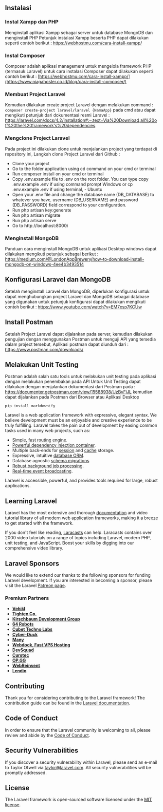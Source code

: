 

## Instalasi

### Instal Xampp dan PHP
Menginstall aplikasi Xampp sebagai server untuk database MongoDB dan menginstall PHP 
Petunjuk instalasi Xampp beserta PHP dapat dilakukan seperti contoh berikut :
https://webhostmu.com/cara-install-xampp/


### Instal Composer
Composer adalah aplikasi management untuk mengelola framework PHP (termasuk Laravel) 
untuk cara instalasi Composer dapat dilakukan seperti contoh berikut :
[https://webhostmu.com/cara-install-xampp/](https://www.niagahoster.co.id/blog/cara-install-composer/)


### Membuat Project Laravel
Kemudian dilakukan create project Laravel dengan melakukan command : 
``composer create-project laravel/laravel {NamaApp}`` 
pada cmd atau dapat mengikuti petunjuk dari dokumentasi resmi Laravel : https://laravel.com/docs/4.2/installation#:~:text=Via%20Download,all%20of%20the%20framework's%20dependencies

### Mengclone Project Laravel
Pada project ini dilakukan clone untuk menjalankan project yang terdapat di repository ini,
Langkah clone Project Laravel dari Github :
- Clone your project
- Go to the folder application using cd command on your cmd or terminal
- Run composer install on your cmd or terminal
- Copy .env.example file to .env on the root folder. You can type copy .env.example .env if using command prompt Windows or cp .env.example .env if using terminal, - Ubuntu
- Open your .env file and change the database name (DB_DATABASE) to whatever you have, username (DB_USERNAME) and password (DB_PASSWORD) field correspond to your configuration.
- Run php artisan key:generate
- Run php artisan migrate
- Run php artisan serve
- Go to http://localhost:8000/

### Menginstall MongoDB
Panduan cara menginstall MongoDB untuk aplikasi Desktop windows dapat dilakukan mengikuti petunjuk sebagai berikut : 
https://medium.com/@LondonAppBrewery/how-to-download-install-mongodb-on-windows-4ee4b3493514

## Konfigurasi Laravel dan MongoDB
Setelah menginstall Laravel dan MongoDB, diperlukan konfigurasi untuk dapat menghubungkan project Laravel dan MongoDB sebagai database yang digunakan
untuk petunjuk konfigurasi dapat dilakukan mengikuti contoh berikut : 
https://www.youtube.com/watch?v=EM7xsp7KCUw


## Install Postman
Setelah Project Laravel dapat dijalankan pada server, kemudian dilakukan pengujian dengan menggunakan Postman untuk menguji API yang tersedia dalam project tersebut,
Aplikasi postman dapat diunduh dari : https://www.postman.com/downloads/

## Melakukan Unit Testing
Postman adalah salah satu tools untuk melakukan unit testing pada aplikasi dengan melakukan penembakan pada API
Untuk Unit Testing dapat dilakukan dengan menjalankan dokumentasi dari Postman pada : 
https://documenter.getpostman.com/view/15588938/UzBvFiJL 
kemudian dapat dijalankan pada Postman dari Browser atau Aplikasi Desktop

``pip install markdownify``

Laravel is a web application framework with expressive, elegant syntax. We believe development must be an enjoyable and creative experience to be truly fulfilling. Laravel takes the pain out of development by easing common tasks used in many web projects, such as:

- [Simple, fast routing engine](https://laravel.com/docs/routing).
- [Powerful dependency injection container](https://laravel.com/docs/container).
- Multiple back-ends for [session](https://laravel.com/docs/session) and [cache](https://laravel.com/docs/cache) storage.
- Expressive, intuitive [database ORM](https://laravel.com/docs/eloquent).
- Database agnostic [schema migrations](https://laravel.com/docs/migrations).
- [Robust background job processing](https://laravel.com/docs/queues).
- [Real-time event broadcasting](https://laravel.com/docs/broadcasting).

Laravel is accessible, powerful, and provides tools required for large, robust applications.

## Learning Laravel

Laravel has the most extensive and thorough [documentation](https://laravel.com/docs) and video tutorial library of all modern web application frameworks, making it a breeze to get started with the framework.

If you don't feel like reading, [Laracasts](https://laracasts.com) can help. Laracasts contains over 2000 video tutorials on a range of topics including Laravel, modern PHP, unit testing, and JavaScript. Boost your skills by digging into our comprehensive video library.

## Laravel Sponsors

We would like to extend our thanks to the following sponsors for funding Laravel development. If you are interested in becoming a sponsor, please visit the Laravel [Patreon page](https://patreon.com/taylorotwell).

### Premium Partners

- **[Vehikl](https://vehikl.com/)**
- **[Tighten Co.](https://tighten.co)**
- **[Kirschbaum Development Group](https://kirschbaumdevelopment.com)**
- **[64 Robots](https://64robots.com)**
- **[Cubet Techno Labs](https://cubettech.com)**
- **[Cyber-Duck](https://cyber-duck.co.uk)**
- **[Many](https://www.many.co.uk)**
- **[Webdock, Fast VPS Hosting](https://www.webdock.io/en)**
- **[DevSquad](https://devsquad.com)**
- **[Curotec](https://www.curotec.com/services/technologies/laravel/)**
- **[OP.GG](https://op.gg)**
- **[WebReinvent](https://webreinvent.com/?utm_source=laravel&utm_medium=github&utm_campaign=patreon-sponsors)**
- **[Lendio](https://lendio.com)**

## Contributing

Thank you for considering contributing to the Laravel framework! The contribution guide can be found in the [Laravel documentation](https://laravel.com/docs/contributions).

## Code of Conduct

In order to ensure that the Laravel community is welcoming to all, please review and abide by the [Code of Conduct](https://laravel.com/docs/contributions#code-of-conduct).

## Security Vulnerabilities

If you discover a security vulnerability within Laravel, please send an e-mail to Taylor Otwell via [taylor@laravel.com](mailto:taylor@laravel.com). All security vulnerabilities will be promptly addressed.

## License

The Laravel framework is open-sourced software licensed under the [MIT license](https://opensource.org/licenses/MIT).
